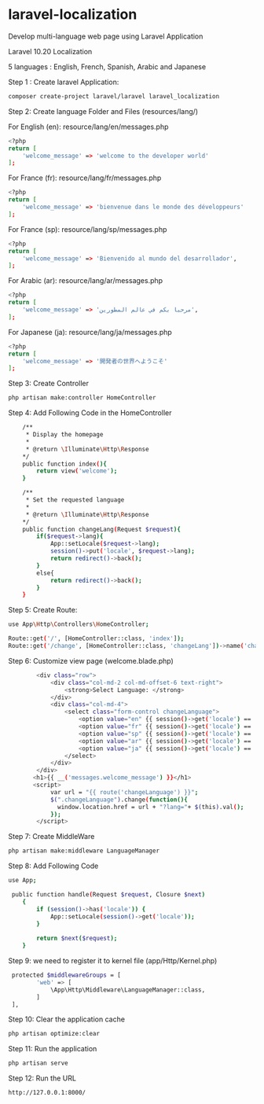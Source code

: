 # laravel-localization
Develop multi-language web page using Laravel Application

Laravel 10.20 Localization

5 languages : English, French, Spanish, Arabic and Japanese

Step 1 : Create laravel Application:

```bash
composer create-project laravel/laravel laravel_localization
```

Step 2: Create language Folder and Files (resources/lang/)

For English (en): resource/lang/en/messages.php

```bash
<?php
return [
    'welcome_message' => 'welcome to the developer world'
];
```

For France (fr): resource/lang/fr/messages.php

```bash
<?php
return [
    'welcome_message' => 'bienvenue dans le monde des développeurs'
];
```

For France (sp): resource/lang/sp/messages.php

```bash
<?php
return [
    'welcome_message' => 'Bienvenido al mundo del desarrollador',
];
```

For Arabic (ar): resource/lang/ar/messages.php

```bash
<?php
return [
    'welcome_message' => 'مرحبا بكم في عالم المطورين',
];
```

For Japanese (ja): resource/lang/ja/messages.php

```bash
<?php
return [
    'welcome_message' => '開発者の世界へようこそ'
];
```

Step 3: Create Controller

```bash
php artisan make:controller HomeController
```

Step 4: Add Following Code in the HomeController

```bash
    /**
     * Display the homepage
     *
     * @return \Illuminate\Http\Response
    */
    public function index(){
        return view('welcome');
    }

    /**
     * Set the requested language
     *
     * @return \Illuminate\Http\Response
    */
    public function changeLang(Request $request){
        if($request->lang){
            App::setLocale($request->lang);
            session()->put('locale', $request->lang);
            return redirect()->back();
        }
        else{
            return redirect()->back();
        }
    }
```

Step 5: Create Route:

```bash
use App\Http\Controllers\HomeController;
```

```bash
Route::get('/', [HomeController::class, 'index']);
Route::get('/change', [HomeController::class, 'changeLang'])->name('changeLang');
```

Step 6: Customize view page (welcome.blade.php)

```bash
        <div class="row">
            <div class="col-md-2 col-md-offset-6 text-right">
                <strong>Select Language: </strong>
            </div>
            <div class="col-md-4">
                <select class="form-control changeLanguage">
                    <option value="en" {{ session()->get('locale') == 'en' ? 'selected' : '' }}>English</option>
                    <option value="fr" {{ session()->get('locale') == 'fr' ? 'selected' : '' }}>France</option>
                    <option value="sp" {{ session()->get('locale') == 'sp' ? 'selected' : '' }}>Spanish</option>
                    <option value="ar" {{ session()->get('locale') == 'ar' ? 'selected' : '' }}>Arabic</option>
                    <option value="ja" {{ session()->get('locale') == 'ja' ? 'selected' : '' }}>Japanese</option>
                </select>
            </div>
        </div>
       <h1>{{ __('messages.welcome_message') }}</h1>
       <script>
            var url = "{{ route('changeLanguage') }}";
            $(".changeLanguage").change(function(){
              window.location.href = url + "?lang="+ $(this).val();
            });
        </script>
```

Step 7: Create MiddleWare

```bash
php artisan make:middleware LanguageManager
```

Step 8: Add Following Code

```bash
use App;
```

```bash
 public function handle(Request $request, Closure $next)
    {
        if (session()->has('locale')) {
            App::setLocale(session()->get('locale'));
        }
          
        return $next($request);
    }
```

Step 9: we need to register it to kernel file (app/Http/Kernel.php)

```bash
 protected $middlewareGroups = [
        'web' => [
            \App\Http\Middleware\LanguageManager::class,
        ]
 ],
```

Step 10: Clear the application cache

```bash
php artisan optimize:clear
```

Step 11: Run the application

```bash
php artisan serve
```

Step 12: Run the URL

```bash
http://127.0.0.1:8000/
```
